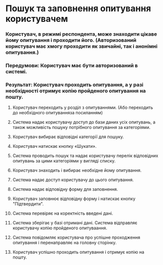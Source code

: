 # Пошук та заповнення опитування користувачем

### Користувач, в режимі респондента, може знаходити цікаве йому опитування і проходити його. (Авторизований користувач має хмогу проходити як звичайні, так і анонімні опитування.)

### Передумови: Користувач має бути авторизований в системі. 

### Результат: Користувач проходить опитування, а у разі необхідності отримує копію пройденого опитування на пошту. 

1. Користувач переходить у розділ з опитуваннями. (Або переходить до необхідного опитуванняза посиланням)

2. Система надає користувачу доступ до бази даних усіх опитувань, а також можливість пошуку потрібного опитування за категоріями.

3. Користувач вибирає відповідні категорії для пошуку.

4. Користувач натискає кнопку «Шукати».

5. Система проводить пошук та надає користувачу перелік відповідних опитувань за цими категоріями у вигляді списку.

6. Користувач знаходить і вибирає необхідне йому опитування. 

7. Система надає доступ користувачу до цього опитування. 

8. Система надає відповідну форму для заповнення.

9. Користувач заповнює відповідну форму і натискає кнопку "Підтвердити".

10. Система перевіряє на коректність введені дані. 

11. Система зберігає у базі отримані дані. Система відправляє користувачу копію пройденого опитуваання.

12. Система повідомляє користувача про успішне проходження опитування і перенаправляє на головну сторінку.

13. Користувач успішно проходить опитування і отримує копію на пошту.






